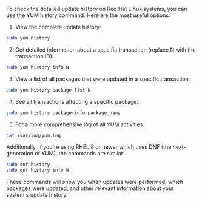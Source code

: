 To check the detailed update history on Red Hat Linux systems, you can use the YUM history command. Here are the most useful options:

1. View the complete update history:
```bash
sudo yum history
```

2. Get detailed information about a specific transaction (replace N with the transaction ID):
```bash
sudo yum history info N
```

3. View a list of all packages that were updated in a specific transaction:
```bash
sudo yum history package-list N
```

4. See all transactions affecting a specific package:
```bash
sudo yum history package-info package_name
```

5. For a more comprehensive log of all YUM activities:
```bash
cat /var/log/yum.log
```

Additionally, if you're using RHEL 8 or newer which uses DNF (the next-generation of YUM), the commands are similar:
```bash
sudo dnf history
sudo dnf history info N
```

These commands will show you when updates were performed, which packages were updated, and other relevant information about your system's update history.
